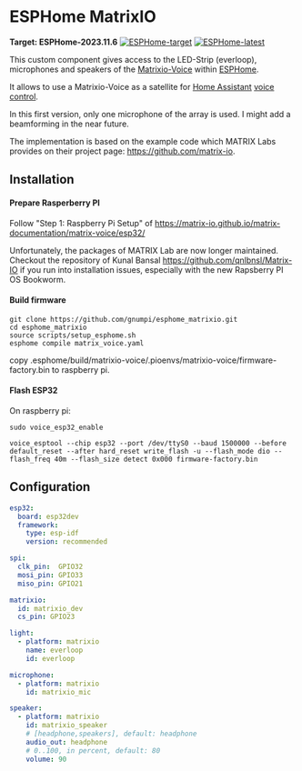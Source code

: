 # ESPHome MatrixIO
**Target: ESPHome-2023.11.6**
[![ESPHome-target](https://github.com/gnumpi/esphome_matrixio/actions/workflows/tox-target.yml/badge.svg)](https://github.com/gnumpi/esphome_matrixio/actions/workflows/tox-target.yml)
[![ESPHome-latest](https://github.com/gnumpi/esphome_matrixio/actions/workflows/tox-latest.yml/badge.svg)](https://github.com/gnumpi/esphome_matrixio/actions/workflows/tox-latest.yml)



This custom component gives access to the LED-Strip (everloop), microphones and speakers of the [Matrixio-Voice](https://matrix-io.github.io/matrix-documentation/matrix-voice/overview/) within [ESPHome](https://esphome.io/).

It allows to use a Matrixio-Voice as a satellite for [Home Assistant](https://www.home-assistant.io/) [voice control](https://www.home-assistant.io/voice_control/).

In this first version, only one microphone of the array is used. I might add a beamforming in the near future.

The implementation is based on the example code which MATRIX Labs provides on their project page: https://github.com/matrix-io.


## Installation
#### Prepare Rasperberry PI
Follow "Step 1: Raspberry Pi Setup" of  https://matrix-io.github.io/matrix-documentation/matrix-voice/esp32/

Unfortunately, the packages of MATRIX Lab are now longer maintained. Checkout the repository of Kunal Bansal
https://github.com/qnlbnsl/Matrix-IO if you run into installation issues, especially with the new Rapsberry PI OS Bookworm.

#### Build firmware
    git clone https://github.com/gnumpi/esphome_matrixio.git
    cd esphome_matrixio
    source scripts/setup_esphome.sh
    esphome compile matrix_voice.yaml

copy .esphome/build/matrixio-voice/.pioenvs/matrixio-voice/firmware-factory.bin to raspberry pi.

#### Flash ESP32
On raspberry pi:

    sudo voice_esp32_enable

    voice_esptool --chip esp32 --port /dev/ttyS0 --baud 1500000 --before default_reset --after hard_reset write_flash -u --flash_mode dio --flash_freq 40m --flash_size detect 0x000 firmware-factory.bin


## Configuration

```yaml
esp32:
  board: esp32dev
  framework:
    type: esp-idf
    version: recommended

spi:
  clk_pin:  GPIO32
  mosi_pin: GPIO33
  miso_pin: GPIO21

matrixio:
  id: matrixio_dev
  cs_pin: GPIO23

light:
  - platform: matrixio
    name: everloop
    id: everloop

microphone:
  - platform: matrixio
    id: matrixio_mic

speaker:
  - platform: matrixio
    id: matrixio_speaker
    # [headphone,speakers], default: headphone
    audio_out: headphone
    # 0..100, in percent, default: 80
    volume: 90


```
